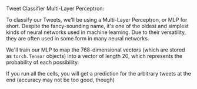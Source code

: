 Tweet Classifier Multi-Layer Perceptron:

To classify our Tweets, we'll be using a Multi-Layer Perceptron, or MLP for short. Despite the fancy-sounding name, it's one of the oldest and simplest kinds of neural networks used in machine learning. Due to their versatility, they are often used in some form in many neural networks.

We'll train our MLP to map the 768-dimensional vectors (which are stored as `torch.Tensor` objects) into a vector of length 20, which represents the probability of each possibility. 

If you run all the cells, you will get a prediction for the arbitrary tweets at the end (accuracy may not be too good, though)
